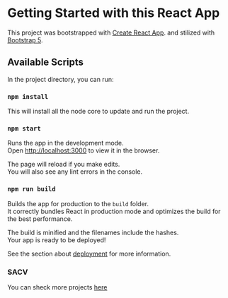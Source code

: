 # Getting Started with this React App

This project was bootstrapped with [Create React App](https://github.com/facebook/create-react-app).
and stilized with [Bootstrap 5](https://github.com/twbs).

## Available Scripts

In the project directory, you can run:

### `npm install`
This will install all the node core to update and run the project.


### `npm start`

Runs the app in the development mode.\
Open [http://localhost:3000](http://localhost:3000) to view it in the browser.

The page will reload if you make edits.\
You will also see any lint errors in the console.


### `npm run build`

Builds the app for production to the `build` folder.\
It correctly bundles React in production mode and optimizes the build for the best performance.

The build is minified and the filenames include the hashes.\
Your app is ready to be deployed!

See the section about [deployment](https://facebook.github.io/create-react-app/docs/deployment) for more information.

### SACV
You can sheck more projects [here](http://sergiocampbell.com)


